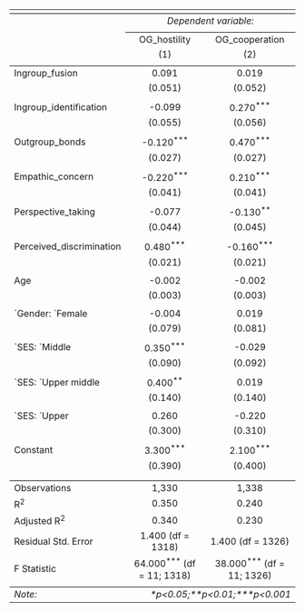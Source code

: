 
<table style="text-align:center"><tr><td colspan="3" style="border-bottom: 1px solid black"></td></tr><tr><td style="text-align:left"></td><td colspan="2"><em>Dependent variable:</em></td></tr>
<tr><td></td><td colspan="2" style="border-bottom: 1px solid black"></td></tr>
<tr><td style="text-align:left"></td><td>OG_hostility</td><td>OG_cooperation</td></tr>
<tr><td style="text-align:left"></td><td>(1)</td><td>(2)</td></tr>
<tr><td colspan="3" style="border-bottom: 1px solid black"></td></tr><tr><td style="text-align:left">Ingroup_fusion</td><td>0.091</td><td>0.019</td></tr>
<tr><td style="text-align:left"></td><td>(0.051)</td><td>(0.052)</td></tr>
<tr><td style="text-align:left"></td><td></td><td></td></tr>
<tr><td style="text-align:left">Ingroup_identification</td><td>-0.099</td><td>0.270<sup>***</sup></td></tr>
<tr><td style="text-align:left"></td><td>(0.055)</td><td>(0.056)</td></tr>
<tr><td style="text-align:left"></td><td></td><td></td></tr>
<tr><td style="text-align:left">Outgroup_bonds</td><td>-0.120<sup>***</sup></td><td>0.470<sup>***</sup></td></tr>
<tr><td style="text-align:left"></td><td>(0.027)</td><td>(0.027)</td></tr>
<tr><td style="text-align:left"></td><td></td><td></td></tr>
<tr><td style="text-align:left">Empathic_concern</td><td>-0.220<sup>***</sup></td><td>0.210<sup>***</sup></td></tr>
<tr><td style="text-align:left"></td><td>(0.041)</td><td>(0.041)</td></tr>
<tr><td style="text-align:left"></td><td></td><td></td></tr>
<tr><td style="text-align:left">Perspective_taking</td><td>-0.077</td><td>-0.130<sup>**</sup></td></tr>
<tr><td style="text-align:left"></td><td>(0.044)</td><td>(0.045)</td></tr>
<tr><td style="text-align:left"></td><td></td><td></td></tr>
<tr><td style="text-align:left">Perceived_discrimination</td><td>0.480<sup>***</sup></td><td>-0.160<sup>***</sup></td></tr>
<tr><td style="text-align:left"></td><td>(0.021)</td><td>(0.021)</td></tr>
<tr><td style="text-align:left"></td><td></td><td></td></tr>
<tr><td style="text-align:left">Age</td><td>-0.002</td><td>-0.002</td></tr>
<tr><td style="text-align:left"></td><td>(0.003)</td><td>(0.003)</td></tr>
<tr><td style="text-align:left"></td><td></td><td></td></tr>
<tr><td style="text-align:left">`Gender: `Female</td><td>-0.004</td><td>0.019</td></tr>
<tr><td style="text-align:left"></td><td>(0.079)</td><td>(0.081)</td></tr>
<tr><td style="text-align:left"></td><td></td><td></td></tr>
<tr><td style="text-align:left">`SES: `Middle</td><td>0.350<sup>***</sup></td><td>-0.029</td></tr>
<tr><td style="text-align:left"></td><td>(0.090)</td><td>(0.092)</td></tr>
<tr><td style="text-align:left"></td><td></td><td></td></tr>
<tr><td style="text-align:left">`SES: `Upper middle</td><td>0.400<sup>**</sup></td><td>0.019</td></tr>
<tr><td style="text-align:left"></td><td>(0.140)</td><td>(0.140)</td></tr>
<tr><td style="text-align:left"></td><td></td><td></td></tr>
<tr><td style="text-align:left">`SES: `Upper</td><td>0.260</td><td>-0.220</td></tr>
<tr><td style="text-align:left"></td><td>(0.300)</td><td>(0.310)</td></tr>
<tr><td style="text-align:left"></td><td></td><td></td></tr>
<tr><td style="text-align:left">Constant</td><td>3.300<sup>***</sup></td><td>2.100<sup>***</sup></td></tr>
<tr><td style="text-align:left"></td><td>(0.390)</td><td>(0.400)</td></tr>
<tr><td style="text-align:left"></td><td></td><td></td></tr>
<tr><td colspan="3" style="border-bottom: 1px solid black"></td></tr><tr><td style="text-align:left">Observations</td><td>1,330</td><td>1,338</td></tr>
<tr><td style="text-align:left">R<sup>2</sup></td><td>0.350</td><td>0.240</td></tr>
<tr><td style="text-align:left">Adjusted R<sup>2</sup></td><td>0.340</td><td>0.230</td></tr>
<tr><td style="text-align:left">Residual Std. Error</td><td>1.400 (df = 1318)</td><td>1.400 (df = 1326)</td></tr>
<tr><td style="text-align:left">F Statistic</td><td>64.000<sup>***</sup> (df = 11; 1318)</td><td>38.000<sup>***</sup> (df = 11; 1326)</td></tr>
<tr><td colspan="3" style="border-bottom: 1px solid black"></td></tr><tr><td style="text-align:left"><em>Note:</em></td><td colspan="2" style="text-align:right"><em>&#42;p&lt;0.05;&#42;&#42;p&lt;0.01;&#42;&#42;&#42;p&lt;0.001</em></td></tr>
</table>